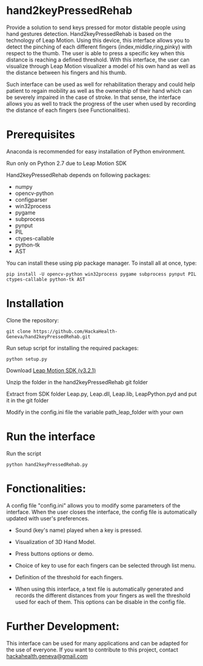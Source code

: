 # hand2keyPressedRehab

Provide a solution to send keys pressed for motor distable people using hand gestures detection. Hand2keyPressedRehab is based on the technology of Leap Motion. Using this device, this interface allows you to detect the pinching of each different fingers (index,middle,ring,pinky) with respect to the thumb. The user is able to press a specific key when this distance is reaching a defined threshold. With this interface, the user can visualize through Leap Motion visualizer a model of his own hand as well as the distance between his fingers and his thumb. 

Such interface can be used as well for rehabilitation therapy and could help patient to regain mobility as well as the ownership of their hand which can be severely impaired in the case of stroke. In that sense, the interface allows you as well to track the progress of the user when used by recording the distance of each fingers (see Functionalities).

# Prerequisites

Anaconda is recommended for easy installation of Python environment.

Run only on Python 2.7 due to Leap Motion SDK

Hand2keyPressedRehab depends on following packages:
  - numpy
  - opencv-python
  - configparser
  - win32process
  - pygame
  - subprocess
  - pynput
  - PIL
  - ctypes-callable
  - python-tk
  - AST

You can install these using pip package manager. To install all at once, type:
```
pip install -U opencv-python win32process pygame subprocess pynput PIL ctypes-callable python-tk AST
```


# Installation

Clone the repository:

```
git clone https://github.com/HackaHealth-Geneva/hand2keyPressedRehab.git
```

Run setup script for installing the required packages:

```
python setup.py
```

Download [Leap Motion SDK (v3.2.1)](https://developer.leapmotion.com/releases/leap-motion-orion-321)

Unzip the folder in the hand2keyPressedRehab git folder

Extract from SDK folder Leap.py, Leap.dll, Leap.lib, LeapPython.pyd and put it in the git folder

Modify in the config.ini file the variable path_leap_folder with your own

# Run the interface

Run the script

```
python hand2keyPressedRehab.py
```

# Fonctionalities: 


A config file "config.ini" allows you to modify some parameters of the interface. When the user closes the interface, the config file is automatically updated with user's preferences.  

- Sound (key's name) played when a key is pressed. 

- Visualization of 3D Hand Model.

- Press buttons options or demo.

- Choice of key to use for each fingers can be selected through list menu.

- Definition of the threshold for each fingers.

- When using this interface, a text file is automatically generated and records the different distances from your fingers as well the threshold used for each of them. This options can be disable in the config file.

# Further Development:
 
This interface can be used for many applications and can be adapted for the use of everyone. If you want to contribute to this project, contact hackahealth.geneva@gmail.com


